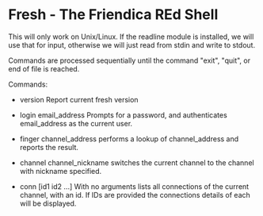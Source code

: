 Fresh - The Friendica REd Shell
===============================


This will only work on Unix/Linux. If the readline module is installed, we will
use that for input, otherwise we will just read from stdin and write to stdout.

Commands are processed sequentially until the command "exit", "quit", or end 
of file is reached.


Commands:

* version
	Report current fresh version

* login email_address
	Prompts for a password, and authenticates email_address as the current 
user.

* finger channel_address
	performs a lookup of channel_address and reports the result.

* channel channel_nickname
	switches the current channel to the channel with nickname specified.

* conn [id1 id2 ...]
	With no arguments lists all connections of the current channel, with an id.
If IDs are provided the connections details of each will be displayed. 



	

